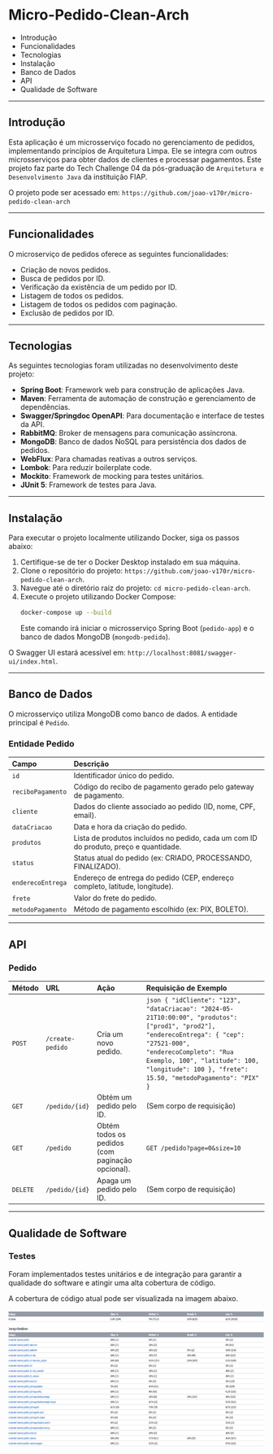 # Micro-Pedido-Clean-Arch

- Introdução
- Funcionalidades
- Tecnologias
- Instalação
- Banco de Dados
- API
- Qualidade de Software

***

## Introdução

Esta aplicação é um microsserviço focado no gerenciamento de pedidos, implementando princípios de Arquitetura Limpa. Ele se integra com outros microsserviços para obter dados de clientes e processar pagamentos. Este projeto faz parte do Tech Challenge 04 da pós-graduação de `Arquitetura e Desenvolvimento Java` da instituição FIAP.

O projeto pode ser acessado em: `https://github.com/joao-v170r/micro-pedido-clean-arch`

***

## Funcionalidades

O microserviço de pedidos oferece as seguintes funcionalidades:
* Criação de novos pedidos.
* Busca de pedidos por ID.
* Verificação da existência de um pedido por ID.
* Listagem de todos os pedidos.
* Listagem de todos os pedidos com paginação.
* Exclusão de pedidos por ID.

***

## Tecnologias

As seguintes tecnologias foram utilizadas no desenvolvimento deste projeto:
* **Spring Boot**: Framework web para construção de aplicações Java.
* **Maven**: Ferramenta de automação de construção e gerenciamento de dependências.
* **Swagger/Springdoc OpenAPI**: Para documentação e interface de testes da API.
* **RabbitMQ**: Broker de mensagens para comunicação assíncrona.
* **MongoDB**: Banco de dados NoSQL para persistência dos dados de pedidos.
* **WebFlux**: Para chamadas reativas a outros serviços.
* **Lombok**: Para reduzir boilerplate code.
* **Mockito**: Framework de mocking para testes unitários.
* **JUnit 5**: Framework de testes para Java.

***

## Instalação

Para executar o projeto localmente utilizando Docker, siga os passos abaixo:
1.  Certifique-se de ter o Docker Desktop instalado em sua máquina.
2.  Clone o repositório do projeto: `https://github.com/joao-v170r/micro-pedido-clean-arch`.
3.  Navegue até o diretório raiz do projeto: `cd micro-pedido-clean-arch`.
4.  Execute o projeto utilizando Docker Compose:
    ```bash
    docker-compose up --build
    ```
    Este comando irá iniciar o microsserviço Spring Boot (`pedido-app`) e o banco de dados MongoDB (`mongodb-pedido`).

O Swagger UI estará acessível em: `http://localhost:8081/swagger-ui/index.html`.

***

## Banco de Dados

O microsserviço utiliza MongoDB como banco de dados. A entidade principal é `Pedido`.

### Entidade Pedido

| Campo            | Descrição                                         |
| :--------------- | :------------------------------------------------ |
| `id`             | Identificador único do pedido.                    |
| `reciboPagamento`| Código do recibo de pagamento gerado pelo gateway de pagamento. |
| `cliente`        | Dados do cliente associado ao pedido (ID, nome, CPF, email). |
| `dataCriacao`    | Data e hora da criação do pedido.                 |
| `produtos`       | Lista de produtos incluídos no pedido, cada um com ID do produto, preço e quantidade. |
| `status`         | Status atual do pedido (ex: CRIADO, PROCESSANDO, FINALIZADO). |
| `enderecoEntrega`| Endereço de entrega do pedido (CEP, endereço completo, latitude, longitude). |
| `frete`          | Valor do frete do pedido.                         |
| `metodoPagamento`| Método de pagamento escolhido (ex: PIX, BOLETO). |

***

## API

### Pedido

| Método | URL                  | Ação                                      | Requisição de Exemplo                                                                                                                                                                                                                                                                                                                                                                                              |
| :----- | :------------------- | :---------------------------------------- | :-------------------------------------------------------------------------------------------------------------------------------------------------------------------------------------------------------------------------------------------------------------------------------------------------------------------------------------------------------------------------------------------------- |
| `POST`   | `/create-pedido`     | Cria um novo pedido.                      | ```json { "idCliente": "123", "dataCriacao": "2024-05-21T10:00:00", "produtos": ["prod1", "prod2"], "enderecoEntrega": { "cep": "27521-000", "enderecoCompleto": "Rua Exemplo, 100", "latitude": 100, "longitude": 100 }, "frete": 15.50, "metodoPagamento": "PIX" } ```                                                                                                                                             |
| `GET`    | `/pedido/{id}`       | Obtém um pedido pelo ID.                  | (Sem corpo de requisição)                                                                                                                                                                                                                                                                                                                                                                           |
| `GET`    | `/pedido`            | Obtém todos os pedidos (com paginação opcional). | `GET /pedido?page=0&size=10`                                                                                                                                                                                                                                                                                                                                                                          |
| `DELETE` | `/pedido/{id}`       | Apaga um pedido pelo ID.                  | (Sem corpo de requisição)                                                                                                                                                                                                                                                                                                                                                                           |

***

## Qualidade de Software

### Testes

Foram implementados testes unitários e de integração para garantir a qualidade do software e atingir uma alta cobertura de código.

A cobertura de código atual pode ser visualizada na imagem abaixo.

<div align="center">
    <img src="src/main/resources/img/teste.png" alt="Cobertura de Testes" width="1466px" height="268px">
</div>
